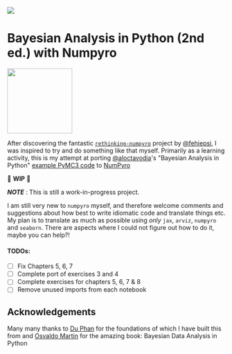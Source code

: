![](https://github.com/tallamjr/bap-numpyro/workflows/CI/badge.svg)

# Bayesian Analysis in Python (2nd ed.) with Numpyro

<img src="https://static.packt-cdn.com/products/9781789341652/cover/9781789341652-original.png" width="150">

After discovering the fantastic
[`rethinking-numpyro`](https://fehiepsi.github.io/rethinking-numpyro/) project by
[@fehiepsi](https://github.com/fehiepsi), I was inspired to try and do something like that myself.
Primarily as a learning activity, this is my attempt at porting
[@aloctavodia](https://github.com/aloctavodia)'s "Bayesian Analysis in Python" [example PyMC3
code](https://github.com/aloctavodia/BAP) to [NumPyro](https://github.com/pyro-ppl/numpyro)

🚧  **WIP** 🚧

_**NOTE**_ : This is still a work-in-progress project.

I am still very new to `numpyro` myself, and therefore welcome comments and suggestions about how
best to write idiomatic code and translate things etc. My plan is to translate as much as possible
using _only_ `jax`, `arviz`, `numpyro` and `seaborn`.  There are aspects where I could not figure
out how to do it, maybe you can help?!

#### TODOs:

- [ ] Fix Chapters 5, 6, 7
- [ ] Complete port of exercises 3 and 4
- [ ] Complete exercises for chapters 5, 6, 7 & 8
- [ ] Remove unused imports from each notebook

<!-- ## How to read the notebooks

+ Read on the site: https://tallamjr.github.io/bap-numpyro/

+ Use GitHub's renderer: https://github.com/tallamjr/bap-numpyro/tree/master/notebooks/

+ Use Jupyter's nbviewer: https://nbviewer.jupyter.org/github/tallamjr/bap-numpyro/tree/master/notebooks/ -->

## Acknowledgements

Many many thanks to [Du Phan](https://github.com/fehiepsi) for the foundations of which I have built
this from and [Osvaldo Martin](https://github.com/aloctavodia) for the amazing book: Bayesian Data
Analysis in Python
